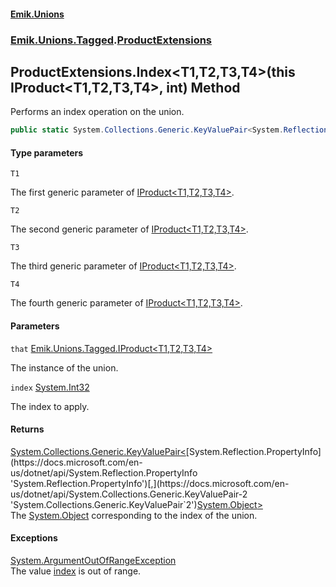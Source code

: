 #### [Emik.Unions](index.md 'index')
### [Emik.Unions.Tagged](Emik.Unions.Tagged.md 'Emik.Unions.Tagged').[ProductExtensions](ProductExtensions.md 'Emik.Unions.Tagged.ProductExtensions')

## ProductExtensions.Index<T1,T2,T3,T4>(this IProduct<T1,T2,T3,T4>, int) Method

Performs an index operation on the union.

```csharp
public static System.Collections.Generic.KeyValuePair<System.Reflection.PropertyInfo,object?> Index<T1,T2,T3,T4>(this Emik.Unions.Tagged.IProduct<T1,T2,T3,T4> that, int index);
```
#### Type parameters

<a name='Emik.Unions.Tagged.ProductExtensions.Index_T1,T2,T3,T4_(thisEmik.Unions.Tagged.IProduct_T1,T2,T3,T4_,int).T1'></a>

`T1`

The first generic parameter of [IProduct&lt;T1,T2,T3,T4&gt;](IProduct{T1,T2,T3,T4}.md 'Emik.Unions.Tagged.IProduct<T1,T2,T3,T4>').

<a name='Emik.Unions.Tagged.ProductExtensions.Index_T1,T2,T3,T4_(thisEmik.Unions.Tagged.IProduct_T1,T2,T3,T4_,int).T2'></a>

`T2`

The second generic parameter of [IProduct&lt;T1,T2,T3,T4&gt;](IProduct{T1,T2,T3,T4}.md 'Emik.Unions.Tagged.IProduct<T1,T2,T3,T4>').

<a name='Emik.Unions.Tagged.ProductExtensions.Index_T1,T2,T3,T4_(thisEmik.Unions.Tagged.IProduct_T1,T2,T3,T4_,int).T3'></a>

`T3`

The third generic parameter of [IProduct&lt;T1,T2,T3,T4&gt;](IProduct{T1,T2,T3,T4}.md 'Emik.Unions.Tagged.IProduct<T1,T2,T3,T4>').

<a name='Emik.Unions.Tagged.ProductExtensions.Index_T1,T2,T3,T4_(thisEmik.Unions.Tagged.IProduct_T1,T2,T3,T4_,int).T4'></a>

`T4`

The fourth generic parameter of [IProduct&lt;T1,T2,T3,T4&gt;](IProduct{T1,T2,T3,T4}.md 'Emik.Unions.Tagged.IProduct<T1,T2,T3,T4>').
#### Parameters

<a name='Emik.Unions.Tagged.ProductExtensions.Index_T1,T2,T3,T4_(thisEmik.Unions.Tagged.IProduct_T1,T2,T3,T4_,int).that'></a>

`that` [Emik.Unions.Tagged.IProduct&lt;](IProduct{T1,T2,T3,T4}.md 'Emik.Unions.Tagged.IProduct<T1,T2,T3,T4>')[T1](ProductExtensions.Index{T1,T2,T3,T4}(IProduct{T1,T2,T3,T4},int).md#Emik.Unions.Tagged.ProductExtensions.Index_T1,T2,T3,T4_(thisEmik.Unions.Tagged.IProduct_T1,T2,T3,T4_,int).T1 'Emik.Unions.Tagged.ProductExtensions.Index<T1,T2,T3,T4>(this Emik.Unions.Tagged.IProduct<T1,T2,T3,T4>, int).T1')[,](IProduct{T1,T2,T3,T4}.md 'Emik.Unions.Tagged.IProduct<T1,T2,T3,T4>')[T2](ProductExtensions.Index{T1,T2,T3,T4}(IProduct{T1,T2,T3,T4},int).md#Emik.Unions.Tagged.ProductExtensions.Index_T1,T2,T3,T4_(thisEmik.Unions.Tagged.IProduct_T1,T2,T3,T4_,int).T2 'Emik.Unions.Tagged.ProductExtensions.Index<T1,T2,T3,T4>(this Emik.Unions.Tagged.IProduct<T1,T2,T3,T4>, int).T2')[,](IProduct{T1,T2,T3,T4}.md 'Emik.Unions.Tagged.IProduct<T1,T2,T3,T4>')[T3](ProductExtensions.Index{T1,T2,T3,T4}(IProduct{T1,T2,T3,T4},int).md#Emik.Unions.Tagged.ProductExtensions.Index_T1,T2,T3,T4_(thisEmik.Unions.Tagged.IProduct_T1,T2,T3,T4_,int).T3 'Emik.Unions.Tagged.ProductExtensions.Index<T1,T2,T3,T4>(this Emik.Unions.Tagged.IProduct<T1,T2,T3,T4>, int).T3')[,](IProduct{T1,T2,T3,T4}.md 'Emik.Unions.Tagged.IProduct<T1,T2,T3,T4>')[T4](ProductExtensions.Index{T1,T2,T3,T4}(IProduct{T1,T2,T3,T4},int).md#Emik.Unions.Tagged.ProductExtensions.Index_T1,T2,T3,T4_(thisEmik.Unions.Tagged.IProduct_T1,T2,T3,T4_,int).T4 'Emik.Unions.Tagged.ProductExtensions.Index<T1,T2,T3,T4>(this Emik.Unions.Tagged.IProduct<T1,T2,T3,T4>, int).T4')[&gt;](IProduct{T1,T2,T3,T4}.md 'Emik.Unions.Tagged.IProduct<T1,T2,T3,T4>')

The instance of the union.

<a name='Emik.Unions.Tagged.ProductExtensions.Index_T1,T2,T3,T4_(thisEmik.Unions.Tagged.IProduct_T1,T2,T3,T4_,int).index'></a>

`index` [System.Int32](https://docs.microsoft.com/en-us/dotnet/api/System.Int32 'System.Int32')

The index to apply.

#### Returns
[System.Collections.Generic.KeyValuePair&lt;](https://docs.microsoft.com/en-us/dotnet/api/System.Collections.Generic.KeyValuePair-2 'System.Collections.Generic.KeyValuePair`2')[System.Reflection.PropertyInfo](https://docs.microsoft.com/en-us/dotnet/api/System.Reflection.PropertyInfo 'System.Reflection.PropertyInfo')[,](https://docs.microsoft.com/en-us/dotnet/api/System.Collections.Generic.KeyValuePair-2 'System.Collections.Generic.KeyValuePair`2')[System.Object](https://docs.microsoft.com/en-us/dotnet/api/System.Object 'System.Object')[&gt;](https://docs.microsoft.com/en-us/dotnet/api/System.Collections.Generic.KeyValuePair-2 'System.Collections.Generic.KeyValuePair`2')  
The [System.Object](https://docs.microsoft.com/en-us/dotnet/api/System.Object 'System.Object') corresponding to the index of the union.

#### Exceptions

[System.ArgumentOutOfRangeException](https://docs.microsoft.com/en-us/dotnet/api/System.ArgumentOutOfRangeException 'System.ArgumentOutOfRangeException')  
The value [index](ProductExtensions.Index{T1,T2,T3,T4}(IProduct{T1,T2,T3,T4},int).md#Emik.Unions.Tagged.ProductExtensions.Index_T1,T2,T3,T4_(thisEmik.Unions.Tagged.IProduct_T1,T2,T3,T4_,int).index 'Emik.Unions.Tagged.ProductExtensions.Index<T1,T2,T3,T4>(this Emik.Unions.Tagged.IProduct<T1,T2,T3,T4>, int).index') is out of range.